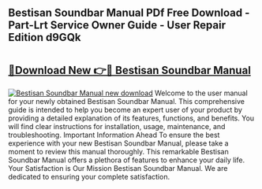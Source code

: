 ## Bestisan Soundbar Manual PDf Free Download - Part-Lrt Service Owner Guide - User Repair Edition d9GQk

# <h2><a href="http://bc37017.oget.top/?id=Bestisan+Soundbar+Manual">🔗Download New 👉🔴 Bestisan Soundbar Manual</a></h2>

[![Bestisan Soundbar Manual new download](https://i.imgur.com/5g1atiW.png)](http://bc37017.oget.top/?id=Bestisan+Soundbar+Manual)
Welcome to the user manual for your newly obtained Bestisan Soundbar Manual. This comprehensive guide is intended to help you become an expert user of your product by providing a detailed explanation of its features, functions, and benefits. You will find clear instructions for installation, usage, maintenance, and troubleshooting. Important Information Ahead To ensure the best experience with your new Bestisan Soundbar Manual, please take a moment to review this manual thoroughly. This remarkable Bestisan Soundbar Manual offers a plethora of features to enhance your daily life. Your Satisfaction is Our Mission Bestisan Soundbar Manual. We are dedicated to ensuring your complete satisfaction.
